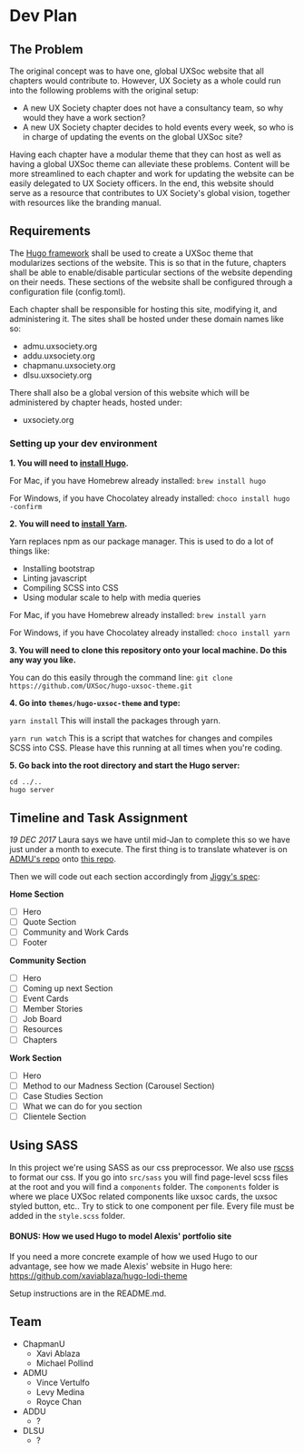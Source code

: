 # Dev Plan

## The Problem
The original concept was to have one, global UXSoc website that all chapters would contribute to.
However, UX Society as a whole could run into the following problems with the original setup:
- A new UX Society chapter does not have a consultancy team, so why would they have a work section?
- A new UX Society chapter decides to hold events every week, so who is in charge of updating the events on the global UXSoc site?

Having each chapter have a modular theme that they can host as well as having a global UXSoc theme can alleviate these problems.
Content will be more streamlined to each chapter and work for updating the website can be easily delegated to UX Society officers.
In the end, this website should serve as a resource that contributes to UX Society's global vision, together with resources like the branding manual.

## Requirements
The [Hugo framework](http://gohugo.io/) shall be used to create a UXSoc theme that modularizes sections of the website.
This is so that in the future, chapters shall be able to enable/disable particular sections of the website depending on their needs.
These sections of the website shall be configured through a configuration file (config.toml).

Each chapter shall be responsible for hosting this site, modifying it, and administering it. The sites shall be hosted under these domain names like so:
- admu.uxsociety.org
- addu.uxsociety.org
- chapmanu.uxsociety.org
- dlsu.uxsociety.org

There shall also be a global version of this website which will be administered by chapter heads, hosted under:
- uxsociety.org

### Setting up your dev environment

**1. You will need to [install Hugo](https://gohugo.io/getting-started/installing/).**

For Mac, if you have Homebrew already installed: `brew install hugo`

For Windows, if you have Chocolatey already installed: `choco install hugo -confirm`

**2. You will need to [install Yarn](https://yarnpkg.com/lang/en/docs/install/).**

Yarn replaces npm as our package manager. This is used to do a lot of things like:
- Installing bootstrap
- Linting javascript
- Compiling SCSS into CSS
- Using modular scale to help with media queries

For Mac, if you have Homebrew already installed: `brew install yarn`

For Windows, if you have Chocolatey already installed: `choco install yarn`

**3. You will need to clone this repository onto your local machine. Do this any way you like.**

You can do this easily through the command line: `git clone https://github.com/UXSoc/hugo-uxsoc-theme.git`

**4. Go into `themes/hugo-uxsoc-theme` and type:**

`yarn install`
This will install the packages through yarn.

`yarn run watch`
This is a script that watches for changes and compiles SCSS into CSS. Please have this running at all times when you're coding.

**5. Go back into the root directory and start the Hugo server:**

```
cd ../..
hugo server
```

## Timeline and Task Assignment

*19 DEC 2017*
Laura says we have until mid-Jan to complete this so we have just under a month to execute. The first thing is to translate whatever is on [ADMU's repo](https://github.com/LevyMedinaII/ux-soc-website) onto [this repo](https://github.com/UXSoc/hugo-uxsoc-theme).

Then we will code out each section accordingly from [Jiggy's spec](https://www.figma.com/file/Vf6nbxqkHCDFzFrYn2z3Ux5W/UXSoc-Website):

**Home Section**
- [ ] Hero
- [ ] Quote Section
- [ ] Community and Work Cards
- [ ] Footer

**Community Section**
- [ ] Hero
- [ ] Coming up next Section
- [ ] Event Cards
- [ ] Member Stories
- [ ] Job Board
- [ ] Resources
- [ ] Chapters

**Work Section**
- [ ] Hero
- [ ] Method to our Madness Section (Carousel Section)
- [ ] Case Studies Section
- [ ] What we can do for you section
- [ ] Clientele Section

## Using SASS

In this project we're using SASS as our css preprocessor. We also use [rscss](rscss.io) to format our css. If you go into `src/sass` you will find page-level scss files at the root and you will find a `components` folder.
The `components` folder is where we place UXSoc related components like uxsoc cards, the uxsoc styled button, etc.. Try to stick to one component per file. Every file must be added in the `style.scss` folder.

#### BONUS: How we used Hugo to model Alexis' portfolio site

If you need a more concrete example of how we used Hugo to our advantage, see how we made Alexis' website in Hugo here: https://github.com/xaviablaza/hugo-lodi-theme

Setup instructions are in the README.md.

## Team
- ChapmanU
  - Xavi Ablaza
  - Michael Pollind
- ADMU
  - Vince Vertulfo
  - Levy Medina
  - Royce Chan
- ADDU
  - ?
- DLSU
  - ?
